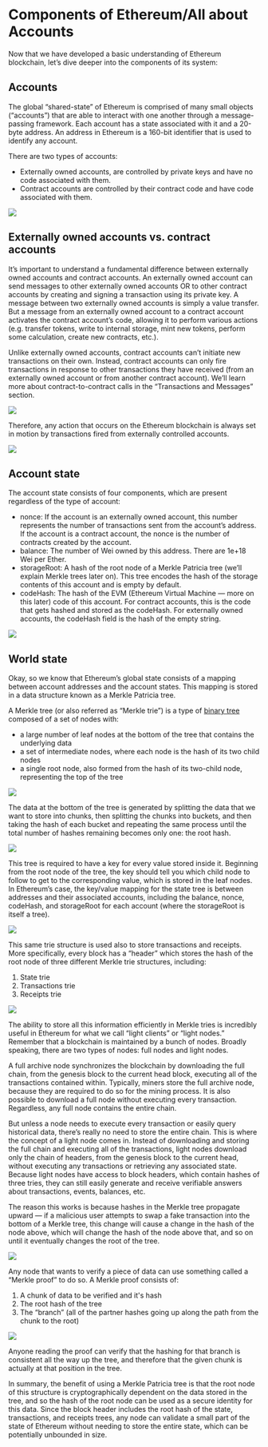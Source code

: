 ﻿# Components of Ethereum/All about Accounts

Now that we have developed a basic understanding of Ethereum blockchain, let’s dive deeper into the components of its system:

## Accounts

The global “shared-state” of Ethereum is comprised of many small objects (“accounts”) that are able to interact with one another through a message-passing framework. Each account has a state associated with it and a 20-byte address. An address in Ethereum is a 160-bit identifier that is used to identify any account.

There are two types of accounts:

- Externally owned accounts, are controlled by private keys and have no code associated with them.
- Contract accounts are controlled by their contract code and have code associated with them.

![](https://lh4.googleusercontent.com/VyJSJDUk13qQvhSwbo4FUOiZ-vosZ8Vt3BvG6ndy6JmiH7Cu780VdjBhVfNTyHL-p5WcOxrCPA4-GfRGPIjKVkSvXmAyMAyMduEN8fVMflaEgwNKIdPLPPYivz6U-9W4m27EYqiq)

## Externally owned accounts vs. contract accounts

It’s important to understand a fundamental difference between externally owned accounts and contract accounts. An externally owned account can send messages to other externally owned accounts OR to other contract accounts by creating and signing a transaction using its private key. A message between two externally owned accounts is simply a value transfer. But a message from an externally owned account to a contract account activates the contract account’s code, allowing it to perform various actions (e.g. transfer tokens, write to internal storage, mint new tokens, perform some calculation, create new contracts, etc.).

Unlike externally owned accounts, contract accounts can’t initiate new transactions on their own. Instead, contract accounts can only fire transactions in response to other transactions they have received (from an externally owned account or from another contract account). We’ll learn more about contract-to-contract calls in the “Transactions and Messages” section.

![](https://lh5.googleusercontent.com/bzJs5yt2gFuWNT4zKuCRTlElpV6yewX2GorFYEG64gV-agaOkLWssOm05qIif-TWa6UYpeaDBjNs-h7DhQyLsPETcGcQwGIVmYRKRnPjoxu1f-wehErUG4G4kzcokhlTW0giVqB8)

Therefore, any action that occurs on the Ethereum blockchain is always set in motion by transactions fired from externally controlled accounts.

![](https://lh5.googleusercontent.com/7GuOV1THN2FI0Voq7gQiozWRoYc0agx9lB51pWbUOzA-1HXYJHsYnhUyfmMQzahl6NpiP8mae_7VufYXi9AkEmsXjZ-keEYmxj_xLl_w5YzW3AD3oMUAvNWigTTKxCd41NH3W2Hp)

## Account state

The account state consists of four components, which are present regardless of the type of account:

- nonce: If the account is an externally owned account, this number represents the number of transactions sent from the account’s address. If the account is a contract account, the nonce is the number of contracts created by the account.
- balance: The number of Wei owned by this address. There are 1e+18 Wei per Ether.
- storageRoot: A hash of the root node of a Merkle Patricia tree (we’ll explain Merkle trees later on). This tree encodes the hash of the storage contents of this account and is empty by default.
- codeHash: The hash of the EVM (Ethereum Virtual Machine — more on this later) code of this account. For contract accounts, this is the code that gets hashed and stored as the codeHash. For externally owned accounts, the codeHash field is the hash of the empty string.

![](https://lh6.googleusercontent.com/etFzcZExxAfGLBEa68QMx_-7D5LWHnoHYVRcZkffyKLNJEdIrWTM8oOEKb0BEZTZPSTidKBg_qzk3BukwU4EVW4vITYtW9IqAGQGMRCra-_pAOEQeDDGnWZMJJKHv0U6MFycJa8j)

## World state

Okay, so we know that Ethereum’s global state consists of a mapping between account addresses and the account states. This mapping is stored in a data structure known as a Merkle Patricia tree.

A Merkle tree (or also referred as “Merkle trie”) is a type of [binary tree](https://en.wikipedia.org/wiki/Binary_tree) composed of a set of nodes with:

- a large number of leaf nodes at the bottom of the tree that contains the underlying data
- a set of intermediate nodes, where each node is the hash of its two child nodes
- a single root node, also formed from the hash of its two-child node, representing the top of the tree

![](https://lh4.googleusercontent.com/6k-Y22YFXsly7-TAM4piXwcdHKcUM0GHosd-8n_F1lx7Vxrp4zb2U5ESFg4leJBQm3HkPgUDjngaC-ymwrRZ2Kf44KBIPlQf-aHUcnCqAQW2WZs4_dZtuu4buWmWjNbxupCnQXld)

The data at the bottom of the tree is generated by splitting the data that we want to store into chunks, then splitting the chunks into buckets, and then taking the hash of each bucket and repeating the same process until the total number of hashes remaining becomes only one: the root hash.

**![](https://lh4.googleusercontent.com/Pz8_st7_UTeEeZ4a0iXqNQR0lZJ3FLa2n2YHsU-6VKWIxQfEa88kcgdXOpwSwzgF3ZzkO_U2nCcbS8RVuP32UZ9kCjdiQ_iauKIYU3NiRB3F6iHwJTZAkuNRKDTNWp776oV75pHr)**

This tree is required to have a key for every value stored inside it. Beginning from the root node of the tree, the key should tell you which child node to follow to get to the corresponding value, which is stored in the leaf nodes. In Ethereum’s case, the key/value mapping for the state tree is between addresses and their associated accounts, including the balance, nonce, codeHash, and storageRoot for each account (where the storageRoot is itself a tree).

![](https://lh5.googleusercontent.com/dzsyWEFseRLGgqnuFw8lvIIW1eVygiDRu2M-kqTwWSjnqEwNjt7tpaqLSDsKkCWuuFXjmM2ojE90JaIhmd-AJSDZZ9rMHquYKmJUogUUubucydTs_pCL_oLcMq2LsXoJcAlOMe8z)

This same trie structure is used also to store transactions and receipts. More specifically, every block has a “header” which stores the hash of the root node of three different Merkle trie structures, including:

1.  State trie
2.  Transactions trie
3.  Receipts trie

![](https://lh4.googleusercontent.com/ZlPTK_bjZWvi4mlQMyPTRxY91fOIiVdX6Z2Sc2zq18mmyxkbL4I0VaQWWto3dPb2hyqVALzR21kTy_htGxcRdV318II7ka_p1DS-RIaANT4Pi7q4BsXIfztYpSU6__4i28tYYrn5)

The ability to store all this information efficiently in Merkle tries is incredibly useful in Ethereum for what we call “light clients” or “light nodes.” Remember that a blockchain is maintained by a bunch of nodes. Broadly speaking, there are two types of nodes: full nodes and light nodes.

A full archive node synchronizes the blockchain by downloading the full chain, from the genesis block to the current head block, executing all of the transactions contained within. Typically, miners store the full archive node, because they are required to do so for the mining process. It is also possible to download a full node without executing every transaction. Regardless, any full node contains the entire chain.

But unless a node needs to execute every transaction or easily query historical data, there’s really no need to store the entire chain. This is where the concept of a light node comes in. Instead of downloading and storing the full chain and executing all of the transactions, light nodes download only the chain of headers, from the genesis block to the current head, without executing any transactions or retrieving any associated state. Because light nodes have access to block headers, which contain hashes of three tries, they can still easily generate and receive verifiable answers about transactions, events, balances, etc.

The reason this works is because hashes in the Merkle tree propagate upward — if a malicious user attempts to swap a fake transaction into the bottom of a Merkle tree, this change will cause a change in the hash of the node above, which will change the hash of the node above that, and so on until it eventually changes the root of the tree.

![](https://lh4.googleusercontent.com/G_jmjvmlzG374yKD4Mwtxles3oWpQseqPNlFNyOke52YtfOXPt9OzmgxOmUTcGApGqw8nxVvNDbVT8_33tQEb_0dgEx0Ggz6tW41t1GLhpdgcpEwj5yb8MjfCv6LGZ7HPcfKBEsr)

Any node that wants to verify a piece of data can use something called a “Merkle proof” to do so. A Merkle proof consists of:

1.  A chunk of data to be verified and it's hash
2.  The root hash of the tree
3.  The “branch” (all of the partner hashes going up along the path from the chunk to the root)

![](https://lh5.googleusercontent.com/O-0w4Isqc34oivePEQeJCQpANEvmAwQ-xDQEk7yRBu7VmKWybvkukWhn7bJCG-mILimAG0nBjhYiyrDUGnVu8OCUHRJUw55owLJjqTAuCq8Z5ZGAqOk-H9NZpeyiURtNP5K5qG7y)

Anyone reading the proof can verify that the hashing for that branch is consistent all the way up the tree, and therefore that the given chunk is actually at that position in the tree.

In summary, the benefit of using a Merkle Patricia tree is that the root node of this structure is cryptographically dependent on the data stored in the tree, and so the hash of the root node can be used as a secure identity for this data. Since the block header includes the root hash of the state, transactions, and receipts trees, any node can validate a small part of the state of Ethereum without needing to store the entire state, which can be potentially unbounded in size.
